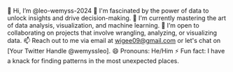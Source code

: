 👋 Hi, I’m @leo-wemyss-2024
👀 I'm fascinated by the power of data to unlock insights and drive decision-making.
🌱 I'm currently mastering the art of data analysis, visualization, and machine learning.
💞️ I’m open to collaborating on projects that involve wrangling, analyzing, or visualizing data.
📫 Reach out to me via email at wigee09@gmail.com or let's chat on [Your Twitter Handle @wemyssleo].
😄 Pronouns: He/Him
⚡ Fun fact: I have a knack for finding patterns in the most unexpected places.
